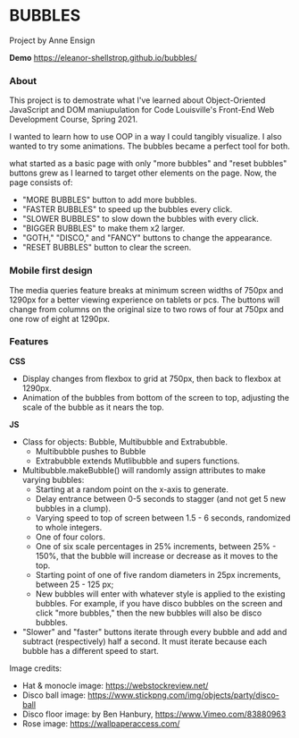 # BUBBLES
Project by Anne Ensign

**Demo**
https://eleanor-shellstrop.github.io/bubbles/


### About
This project is to demostrate what I've learned about Object-Oriented JavaScript and DOM maniupulation for Code Louisville's Front-End Web Development Course, Spring 2021. 

I wanted to learn how to use OOP in a way I could tangibly visualize. I also wanted to try some animations. The bubbles became a perfect tool for both. 

what started as a basic page with only "more bubbles" and "reset bubbles" buttons grew as I learned to target other elements on the page. Now, the page consists of:

* "MORE BUBBLES" button to add more bubbles.
* "FASTER BUBBLES" to speed up the bubbles every click.
* "SLOWER BUBBLES" to slow down the bubbles with every click.
* "BIGGER BUBBLES" to make them x2 larger.
* "GOTH," "DISCO," and "FANCY" buttons to change the appearance.
* "RESET BUBBLES" button to clear the screen.


### Mobile first design
The media queries feature breaks at minimum screen widths of 750px and 1290px for a better viewing experience on tablets or pcs. The buttons will change from columns on the original size to two rows of four at 750px and one row of eight at 1290px.


### Features

**CSS**
* Display changes from flexbox to grid at 750px, then back to flexbox at 1290px.
* Animation of the bubbles from bottom of the screen to top, adjusting the scale of the bubble as it nears the top.

**JS**
* Class for objects: Bubble, Multibubble and Extrabubble.
  * Multibubble pushes to Bubble
  * Extrabubble extends Mutlibubble and supers functions.
* Multibubble.makeBubble() will randomly assign attributes to make varying bubbles:
  * Starting at a random point on the x-axis to generate.
  * Delay entrance between 0-5 seconds to stagger (and not get 5 new bubbles in a clump).
  * Varying speed to top of screen between 1.5 - 6 seconds, randomized to whole integers.
  * One of four colors.
  * One of six scale percentages in 25% increments, between 25% - 150%, that the bubble will increase or decrease as it moves to the top.
  * Starting point of one of five random diameters in 25px increments, between 25 - 125 px;
  * New bubbles will enter with whatever style is applied to the existing bubbles. For example, if you have disco bubbles on the screen and click "more bubbles," then the new bubbles will also be disco bubbles. 
* "Slower" and "faster" buttons iterate through every bubble and add and subtract (respectively) half a second. It must iterate because each bubble has a different speed to start. 

Image credits:
* Hat & monocle image: https://webstockreview.net/
* Disco ball image: https://www.stickpng.com/img/objects/party/disco-ball
* Disco floor image: by Ben Hanbury, https://www.Vimeo.com/83880963
* Rose image: https://wallpaperaccess.com/